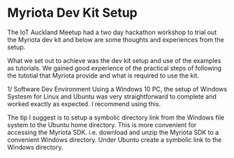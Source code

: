 # Myriota Dev Kit Setup

The IoT Auckland Meetup had a two day hackathon workshop to trial out the Myriota dev kit and below are some thoughts and experiences from the setup.

What we set out to achieve was the dev kit setup and use of the examples as tutorials.  We gained good experience of the practical steps of following the tutotial that Myriota provide and what is required to use the kit.

1/  Software Dev Environment
Using a Windows 10 PC, the setup of Windows Systesm for Linux and Ubuntu was very straightforward to complete and worked exactly as expected.  I recommend using this.

The tip I suggest is to setup a symbolic directory link from the Windows file system to the Ubuntu home directory.  This is more convenient for accessing the Myriota SDK.
i.e.  download and unzip the Myriota SDK to a convenient Windows directory.  Under Ubuntu create a symbolic link to the Windows directory.

